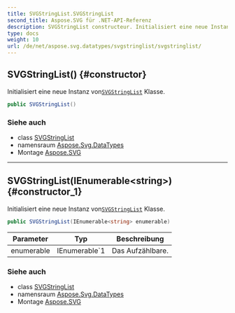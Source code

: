 ```yaml
---
title: SVGStringList.SVGStringList
second_title: Aspose.SVG für .NET-API-Referenz
description: SVGStringList constructeur. Initialisiert eine neue Instanz vonSVGStringList Klasse.
type: docs
weight: 10
url: /de/net/aspose.svg.datatypes/svgstringlist/svgstringlist/
---
```

## SVGStringList() {#constructor}

Initialisiert eine neue Instanz von[`SVGStringList`](../) Klasse.

```csharp
public SVGStringList()
```

### Siehe auch

* class [SVGStringList](../)
* namensraum [Aspose.Svg.DataTypes](../../svgstringlist/)
* Montage [Aspose.SVG](../../../)

---

## SVGStringList(IEnumerable&lt;string&gt;) {#constructor_1}

Initialisiert eine neue Instanz von[`SVGStringList`](../) Klasse.

```csharp
public SVGStringList(IEnumerable<string> enumerable)
```

| Parameter | Typ | Beschreibung |
| --- | --- | --- |
| enumerable | IEnumerable`1 | Das Aufzählbare. |

### Siehe auch

* class [SVGStringList](../)
* namensraum [Aspose.Svg.DataTypes](../../svgstringlist/)
* Montage [Aspose.SVG](../../../)


